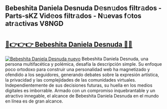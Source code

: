 ## Bebeshita Daniela Desnuda D𝚎sn𝚞dos filtr𝚊dos - Parts-sKZ Vid𝚎os filtr𝚊dos - N𝚞evas f𝚘tos atr𝚊ctivas V8NGD

# <h2><a href="http://mbbgmv.tromn.icu/?c=Bebeshita+Daniela+Desnuda">🔗👉👉👉 Bebeshita Daniela Desnuda 🔗🔗</a></h2>

[![Bebeshita Daniela Desnuda nuevo](https://i.imgur.com/pEAQMta.gif)](http://mbbgmv.tromn.icu/?c=Bebeshita+Daniela+Desnuda)
Bebeshita Daniela Desnuda, una persona multifacética y polémica, desafía la descripción simple. Su enfoque poco ortodoxo para construir una personalidad web ha magnetizado y ofendido a los seguidores, generando debates sobre la expresión artística, la privacidad y las complejidades de las comunidades virtuales. Independientemente de sus decisiones futuras, su huella en los medios digitales es imborrable. Armado con un compromiso inquebrantable y un atractivo innegable, el alcance de Bebeshita Daniela Desnuda en el mundo en línea es de gran alcance.
